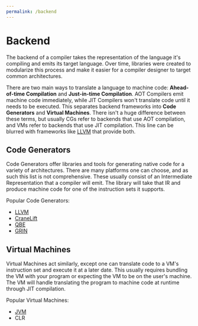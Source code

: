 ```yaml
---
permalink: /backend
---
```


# Backend

The backend of a compiler takes the representation of the language it's compiling and
emits its target language. Over time, libraries were created to modularize this process
and make it easier for a compiler designer to target common architectures.

There are two main ways to translate a language to machine code: **Ahead-of-time Compilation** and **Just-in-time Compilation**. AOT Compilers emit machine code 
immediately, while JIT Compilers won't translate code until it needs to be executed.
This separates backend frameworks into **Code Generators** and **Virtual Machines**.
There isn't a huge difference between these terms, but usually CGs refer to backends 
that use AOT compilation, and VMs refer to backends that use JIT compilation. This line
can be blurred with frameworks like [LLVM](/wiki/llvm) that provide both.

## Code Generators

Code Generators offer libraries and tools for generating native code for a variety of
architectures. There are many platforms one can choose, and as such this list is not 
comprehensive. These usually consist of an Intermediate Representation that a compiler
will emit. The library will take that IR and produce machine code for one of the 
instruction sets it supports.

Popular Code Generators:

* [LLVM](/wiki/llvm)
* [CraneLift](https://github.com/bytecodealliance/wasmtime/tree/master/cranelift)
* [QBE](https://c9x.me/compile/)
* [GRIN](https://grin-compiler.github.io/)

## Virtual Machines

Virtual Machines act similarly, except one can translate code to a VM's instruction set
and execute it at a later date. This usually requires bundling the VM with your program
or expecting the VM to be on the user's machine. The VM will handle translating the
program to machine code at runtime through JIT compilation.

Popular Virtual Machines:

* [JVM](/wiki/jvm)
* CLR
